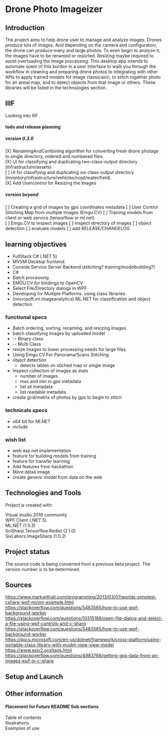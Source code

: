 # Drone Photo Imageizer

## Introduction 
The project aims to help drone user to manage and analyze images. Drones produce lots of images.
And depending on the camera and configuration, the drone can produce many and large photos. To even begin 
to analyze it, the images have to be renamed or resorted. Resizing maybe required to avoid overloading
the image processing. This desktop app intends to automate soem of this burdon in a user interface 
to walk you through the workflow in cleaning and preparing drone photos to integrating with other APIs 
to apply trained models for image classicaion, to stitch together photo for an areial map, and
 to detect objects from that image or others. These libraries will be listed in the technologies section.   

## IIIF
Looking into IIIF


#### todo and release planning

##### version 0.3.0
[X] RenamingAndCombining algorithm for converting fresh drone photage to single directory, ordered and numbered files.  
[X] UI for classifying and duplicating two-class-output directory (infrastructure/assets)  
[ ] UI for classifying and duplicating six-class-output directory (inventory/infrastructure/vehicles/road/water/field)  
[X] Add Usercontrol for Resizing the images 


##### version beyond
[ ] Creating a grid of images by gps coordinates metadata 
[ ] User Control Stitching Map from multiple images (Emgu.CV) 
[ ] Training models from client or web service (tensorflow or ml.net)  
[ ] Emgu.CV to inspect images 
[ ] Inspect directory of images
[ ] object detection
[ ] evaluate models
[ ] add RELEASE/CHANGELOG 




## learning objectives
* FullStack C# (.NET 5)
* MVVM Decktop frontend.
* Console Service Server Backend (stitching? training/modelbuilding?)
* C#
* Batch processing
* EMGU.CV for bindings to OpenCV
* Select File/Directory dialogs in WPF
* Developing for Multiple Platforms. using class libraries
* (microsoft.ml.imageanalytics) ML.NET for classification and object detection 

### functional specs
* Batch ordering, sorting, renaming, and resizing images
* batch classifying images by uploaded model
*  -- Binary class
*  -- Multi Class
* resize images to lower processing needs for large files.
* Using Emgu.CV For Panorama/Scans Stitching
* object detection
    * detects lables on stiched map or single image
* Inspect collection of images as stats
  * number of images
  * max and min in gps metadata
  * list all metadata
  * list readable metadata
* create grid/matrix of photos by gps to begin to stitch

### technicals specs 
* x64 bit for Ml.NET
* include 


### wish list
* web asp.net implementation
* feature for building models from training
* feature for transfer learning
* Add features from hackathon 
* More detail image
* create generic model from data on the web  


## Technologies and Tools
Project is created with:  

Visual studio 2019 community  
WPF Client (.NET 5)  
ML.NET  (1.5.3)  
SciSharp.Tensorflow.Redist (2.1.0)   
SixLabors.ImageSharp (1.0.2)  


## Project status
The source code is being converted from a previous beta project. The version number is to be determined.     

## Sources
https://www.markwithall.com/programming/2013/03/01/worlds-simplest-csharp-wpf-mvvm-example.html   
https://stackoverflow.com/questions/5483565/how-to-use-wpf-background-worker  
https://stackoverflow.com/questions/10315188/open-file-dialog-and-select-a-file-using-wpf-controls-and-c-sharp   
https://stackoverflow.com/questions/5483565/how-to-use-wpf-background-worker  
https://docs.microsoft.com/en-us/dotnet/framework/cross-platform/using-portable-class-library-with-model-view-view-model  
https://www.exiv2.org/tags.html  
https://stackoverflow.com/questions/4983766/getting-gps-data-from-an-images-exif-in-c-sharp  



## Setup and Launch


## Other information
 
#### Placement for Future README Sub sections  
Table of contents  
Illustrations  
Examples of use  



